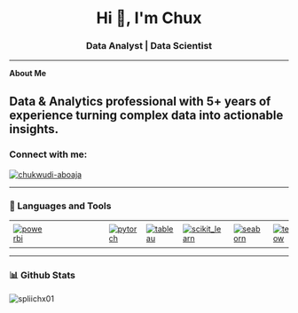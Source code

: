 <!---
spliichx01/spliichx01 is a ✨ special ✨ repository because its `README.md` (this file) appears on your GitHub profile.
You can click the Preview link to take a look at your changes.
--->

<h1 align="center">Hi 👋, I'm Chux</h1>
<h3 align="center">Data Analyst | Data Scientist</h3>

---

**About Me**

Data & Analytics professional with 5+ years of experience turning complex data into actionable insights.
---

<h3 align="left">Connect with me:</h3>
<p align="left">
  <a href="https://linkedin.com/in/chukwudi-aboaja" target="blank">
    <img align="center" src="https://raw.githubusercontent.com/rahuldkjain/github-profile-readme-generator/master/src/images/icons/Social/linked-in-alt.svg" alt="chukwudi-aboaja" height="30" width="40" />
  </a>
</p>

---

### 🔨 Languages and Tools
<table>
  <tr>
    <td>
      <a href="https://powerbi.microsoft.com/" target="_blank" rel="noreferrer">
        <img src="https://img.icons8.com/color/48/000000/power-bi.png" alt="powerbi" width="40" height="40"/>
      </a>
    </td>
    <td style="padding-left:10px;">
      <a href="https://aws.amazon.com" target="_blank" rel="noreferrer">
        <img src="https://raw.githubusercontent.com/devicons/devicon/master/icons/amazonwebservices/amazonwebservices-original-wordmark.svg" alt="aws" width="40" height="40"/>
      </a>
    </td>
    <td style="padding-left:10px;">
      <a href="https://www.docker.com/" target="_blank" rel="noreferrer">
        <img src="https://raw.githubusercontent.com/devicons/devicon/master/icons/docker/docker-original-wordmark.svg" alt="docker" width="40" height="40"/>
      </a>
    </td>
    <td style="padding-left:10px;">
      <a href="https://nodejs.org" target="_blank" rel="noreferrer">
        <img src="https://raw.githubusercontent.com/devicons/devicon/master/icons/nodejs/nodejs-original-wordmark.svg" alt="nodejs" width="40" height="40"/>
      </a>
    </td>
    <td style="padding-left:10px;">
      <a href="https://pandas.pydata.org/" target="_blank" rel="noreferrer">
        <img src="https://raw.githubusercontent.com/devicons/devicon/master/icons/pandas/pandas-original.svg" alt="pandas" width="40" height="40"/>
      </a>
    </td>
    <td style="padding-left:10px;">
      <a href="https://www.postgresql.org" target="_blank" rel="noreferrer">
        <img src="https://raw.githubusercontent.com/devicons/devicon/master/icons/postgresql/postgresql-original-wordmark.svg" alt="postgresql" width="40" height="40"/>
      </a>
    </td>
    <td style="padding-left:10px;">
      <a href="https://www.python.org" target="_blank" rel="noreferrer">
        <img src="https://raw.githubusercontent.com/devicons/devicon/master/icons/python/python-original.svg" alt="python" width="40" height="40"/>
      </a>
    </td>
    <td style="padding-left:10px;">
      <a href="https://pytorch.org/" target="_blank" rel="noreferrer">
        <img src="https://www.vectorlogo.zone/logos/pytorch/pytorch-icon.svg" alt="pytorch" width="40" height="40"/>
      </a>
    </td>
    <td style="padding-left:10px;">
      <a href="https://www.tableau.com/" target="_blank" rel="noreferrer">
        <img src="https://img.icons8.com/color/48/000000/tableau-software.png" alt="tableau" width="40" height="40"/>
      </a>
    </td>
    <td style="padding-left:10px;">
      <a href="https://scikit-learn.org/" target="_blank" rel="noreferrer">
        <img src="https://upload.wikimedia.org/wikipedia/commons/0/05/Scikit_learn_logo_small.svg" alt="scikit_learn" width="40" height="40"/>
      </a>
    </td>
    <td style="padding-left:10px;">
      <a href="https://seaborn.pydata.org/" target="_blank" rel="noreferrer">
        <img src="https://seaborn.pydata.org/_images/logo-mark-lightbg.svg" alt="seaborn" width="40" height="40"/>
      </a>
    </td>
    <td style="padding-left:10px;">
      <a href="https://www.tensorflow.org" target="_blank" rel="noreferrer">
        <img src="https://www.vectorlogo.zone/logos/tensorflow/tensorflow-icon.svg" alt="tensorflow" width="40" height="40"/>
      </a>
    </td>
  </tr>
</table>


---

### 📊 Github Stats
<p>
  <img align="center" src="https://github-readme-stats.vercel.app/api/top-langs?username=spliichx&show_icons=true&locale=en&layout=compact" alt="spliichx01" />
</p>

